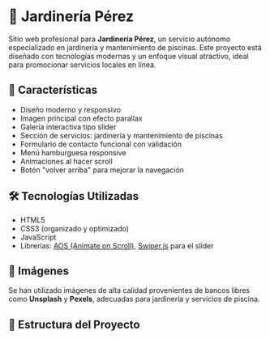 # 🌿 Jardinería Pérez

Sitio web profesional para **Jardinería Pérez**, un servicio autónomo especializado en jardinería y mantenimiento de piscinas. Este proyecto está diseñado con tecnologías modernas y un enfoque visual atractivo, ideal para promocionar servicios locales en línea.

## 🌱 Características

- Diseño moderno y responsivo
- Imagen principal con efecto parallax
- Galería interactiva tipo slider
- Sección de servicios: jardinería y mantenimiento de piscinas
- Formulario de contacto funcional con validación
- Menú hamburguesa responsive
- Animaciones al hacer scroll
- Botón "volver arriba" para mejorar la navegación

## 🛠️ Tecnologías Utilizadas

- HTML5
- CSS3 (organizado y optimizado)
- JavaScript
- Librerías: [AOS (Animate on Scroll)](https://michalsnik.github.io/aos/), [Swiper.js](https://swiperjs.com/) para el slider

## 📸 Imágenes

Se han utilizado imágenes de alta calidad provenientes de bancos libres como **Unsplash** y **Pexels**, adecuadas para jardinería y servicios de piscina.

## 📁 Estructura del Proyecto

